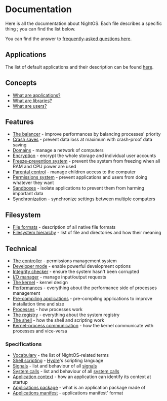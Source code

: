 # Documentation

Here is all the documentation about NightOS. Each file describes a specific thing ; you can find the list below.

You can find the answer to [frequently-asked questions here](FAQ.md).

## Applications

The list of default applications and their description can be found [here](applications/).

## Concepts

* [What are applications?](concepts/applications.md)
* [What are libraries?](concepts/libraries.md)
* [What are users?](concepts/users.md)

## Features

* [The balancer](features/balancer.md) - improve performances by balancing processes' priority
* [Crash saves](features/crash-saves.md) - prevent data loss at maximum with crash-proof data saving
* [Domains](features/domains.md) - manage a network of computers
* [Encryption](features/encryption.md) - encrypt the whole storage and individual user accounts
* [Freeze-prevention system](features/freeze-prevention.md) - prevent the system from freezing when all RAM and CPU power are used
* [Parental control](features/parental-control.md) - manage children access to the computer
* [Permissions system](features/permissions.md) - prevent applications and users from doing whatever they want
* [Sandboxes](features/sandboxes.md) - isolate applications to prevent them from harming important data
* [Synchronization](features/synchronization.md) - synchronize settings between multiple computers

## Filesystem

* [File formats](filesystem/file-formats.md) - description of all native file formats
* [Filesystem hierarchy](filesystem/Hierarchy.md) - list of file and directories and how their meaning

## Technical

* [The controller](technical/controller.md) - permissions management system
* [Developer mode](technical/dev-mode.md) - enable powerful development options
* [Integrity checker](technical/integrity-checker.md) - ensure the system hasn't been corrupted
* [I/O manager](technical/io-manager.md) - manage input/output requests
* [The kernel](technical/kernel.md) - kernel design
* [Performances](technical/performances.md) - everything about the performance side of processes management
* [Pre-compiling applications](technical/pre-compiling.md) - pre-compiling applications to improve installation time and size
* [Processes](technical/processes.md) - how processes work
* [The registry](technical/registry.md) - everything about the system registry
* [The shell](technical/shell.md) - how the shell and scripting work
* [Kernel-process communication](technical/kpc.md) - how the kernel communicate with processes and vice-versa

### Specifications

* [Vocabulary](specs/vocabulary.md) - the list of NightOS-related terms
* [Shell scripting](specs/shell-scripting.md) - [Hydre](technical/shell.md)'s scripting language
* [Signals](specs/signals.md) - list and behaviour of all [signals](technical/kpc.md)
* [System calls](specs/syscalls.md) - list and behaviour of all [system calls](technical/kpc.md)
* [Application context](specs/applications/context.md) - how an application can identify its context at startup
* [Applications package](specs/applications/package.md) - what is an application package made of
* [Applications manifest](specs/applications/manifest.md) - applications manifest' format
